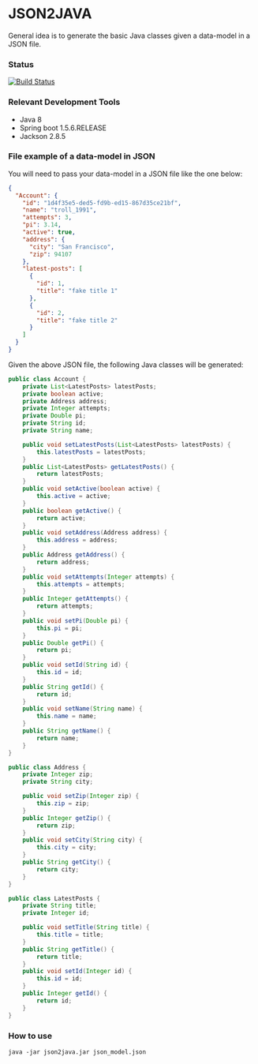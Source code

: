 JSON2JAVA
==========

General idea is to generate the basic Java classes given a data-model in a JSON file.

### Status
[![Build Status](https://travis-ci.org/hoofmen/json2java.svg?branch=master)](https://github.com/hoofmen/json2java)

### Relevant Development Tools
* Java 8
* Spring boot 1.5.6.RELEASE
* Jackson 2.8.5

### File example of a data-model in JSON 
You will need to pass your data-model in a JSON file like the one below:

```json
{
  "Account": {
    "id": "1d4f35e5-ded5-fd9b-ed15-867d35ce21bf",
    "name": "troll_1991",
    "attempts": 3,
    "pi": 3.14,
    "active": true,
    "address": {
      "city": "San Francisco",
      "zip": 94107
    },
    "latest-posts": [
      {
        "id": 1,
        "title": "fake title 1"
      },
      {
        "id": 2,
        "title": "fake title 2"
      }
    ]
  }
}
```
Given the above JSON file, the following Java classes will be generated:
```java
public class Account {
	private List<LatestPosts> latestPosts;
	private boolean active;
	private Address address;
	private Integer attempts;
	private Double pi;
	private String id;
	private String name;

	public void setLatestPosts(List<LatestPosts> latestPosts) {
		this.latestPosts = latestPosts;
	}
	public List<LatestPosts> getLatestPosts() {
		return latestPosts;
	}
	public void setActive(boolean active) {
		this.active = active;
	}
	public boolean getActive() {
		return active;
	}
	public void setAddress(Address address) {
		this.address = address;
	}
	public Address getAddress() {
		return address;
	}
	public void setAttempts(Integer attempts) {
		this.attempts = attempts;
	}
	public Integer getAttempts() {
		return attempts;
	}
	public void setPi(Double pi) {
		this.pi = pi;
	}
	public Double getPi() {
		return pi;
	}
	public void setId(String id) {
		this.id = id;
	}
	public String getId() {
		return id;
	}
	public void setName(String name) {
		this.name = name;
	}
	public String getName() {
		return name;
	}
}
```
```java
public class Address {
	private Integer zip;
	private String city;

	public void setZip(Integer zip) {
		this.zip = zip;
	}
	public Integer getZip() {
		return zip;
	}
	public void setCity(String city) {
		this.city = city;
	}
	public String getCity() {
		return city;
	}
}
```
```java
public class LatestPosts {
	private String title;
	private Integer id;

	public void setTitle(String title) {
		this.title = title;
	}
	public String getTitle() {
		return title;
	}
	public void setId(Integer id) {
		this.id = id;
	}
	public Integer getId() {
		return id;
	}
}

```

### How to use

```sbtshell
java -jar json2java.jar json_model.json
```
